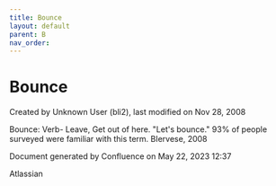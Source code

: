 ```yaml
---
title: Bounce
layout: default
parent: B
nav_order:
---
```


# Bounce

Created by  Unknown User (bli2), last modified on Nov 28, 2008

Bounce: Verb- Leave, Get out of here. &quot;Let's bounce.&quot; 93% of people surveyed were familiar with this term. BIervese, 2008

Document generated by Confluence on May 22, 2023 12:37

Atlassian
